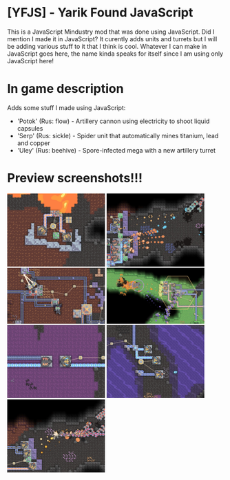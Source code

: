 # [YFJS] - Yarik Found JavaScript
This is a JavaScript Mindustry mod that was done using JavaScript. Did I mention I made it in JavaScript? It curently adds units and turrets but I will be adding various stuff to it that I think is cool. Whatever I can make in JavaScript goes here, the name kinda speaks for itself since I am using only JavaScript here!
# In game description
Adds some stuff I made using JavaScript:
<ul>
<li>'Potok' (Rus: flow) - Artillery cannon using electricity to shoot liquid capsules</li>
<li>'Serp' (Rus: sickle) - Spider unit that automatically mines titanium, lead and copper</li>
<li>'Uley' (Rus: beehive) - Spore-infected mega with a new artillery turret</li>
</ul>



# Preview screenshots!!!
<img src="https://raw.githubusercontent.com/Yaroslav242/yfjs/main/preview/preview1.jpg" width="45%" > <img src="https://raw.githubusercontent.com/Yaroslav242/yfjs/main/preview/preview5.jpg" width="45%" >
<img src="https://raw.githubusercontent.com/Yaroslav242/yfjs/main/preview/preview6.jpg" width="45%" > <img src="https://raw.githubusercontent.com/Yaroslav242/yfjs/main/preview/preview7.jpg" width="45%" >
<img src="https://raw.githubusercontent.com/Yaroslav242/yfjs/main/preview/preview2.jpg" width="45%" > <img src="https://raw.githubusercontent.com/Yaroslav242/yfjs/main/preview/preview3.jpg" width="45%" >
<img src="https://raw.githubusercontent.com/Yaroslav242/yfjs/main/preview/preview4.jpg" width="45%" >
